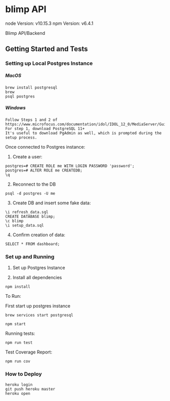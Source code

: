 # blimp API

node Version: v10.15.3
npm Version: v6.4.1

Blimp API/Backend

## Getting Started and Tests

### Setting up Local Postgres Instance

##### MacOS

```
brew install postgresql
brew
psql postgres
```

##### Windows

```
Follow Steps 1 and 2 of https://www.microfocus.com/documentation/idol/IDOL_12_0/MediaServer/Guides/html/English/Content/Getting_Started/Configure/_TRN_Set_up_PostgreSQL.htm
For step 1, download PostgreSQL 11+
It's useful to download PgAdmin as well, which is prompted during the setup process.
```

Once connected to Postgres instance:

1. Create a user:

```
postgres=# CREATE ROLE me WITH LOGIN PASSWORD 'password';
postgres=# ALTER ROLE me CREATEDB;
\q
```

2. Reconnect to the DB
```
psql -d postgres -U me
```

3. Create DB and insert some fake data:

```
\i refresh_data.sql
CREATE DATABASE blimp;
\c blimp
\i setup_data.sql
```

4. Confirm creation of data:

```
SELECT * FROM dashboard;
```

### Set up and Running

1. Set up Postgres Instance

2. Install all dependencies

```
npm install
```

To Run:

First start up postgres instance

```
brew services start postgresql
```

```
npm start
```

Running tests:

```
npm run test
```

Test Coverage Report:

```
npm run cov
```

### How to Deploy
```
heroku login
git push heroku master
heroku open
```
